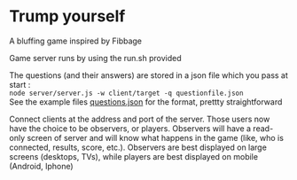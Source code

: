 # Trump yourself

A bluffing game inspired by Fibbage

Game server runs by using the run.sh provided

The questions (and their answers) are stored in a json file which you pass at start :  
``node server/server.js -w client/target -q questionfile.json``  
See the example files [questions.json](./questions.json) for the format, prettty straightforward

Connect clients at the address and port of the server. Those users now have the choice to be observers, or players. Observers will have a read-only screen of server and will know what happens in the game (like, who is connected, results, score, etc.). Observers are best displayed on large screens (desktops, TVs), while players are best displayed on mobile (Android, Iphone)
